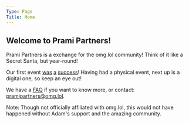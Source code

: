 ```yaml
---
Type: Page
Title: Home
---
```


## Welcome to Prami Partners!

Prami Partners is a exchange for the omg.lol community! Think of it like a Secret Santa, but year-round!

Our first event [was](https://social.lol/@georgeprobably/111932195606939788) [a](https://social.lol/@bazurk/111967949085697812) [success](https://social.lol/@adam/111896259622699728)! Having had a physical event, next up is a digital one, so keep an eye out!

We have a [FAQ](/faq) if you want to know more, or contact: [pramipartners@omg.lol](mailto:pramipartners@omg.lol).

Note: Though not officially affiliated with omg.lol, this would not have happened without Adam's support and the amazing community.